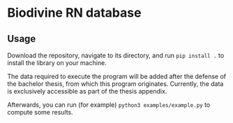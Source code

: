 # Biodivine RN database

## Usage

Download the repository, navigate to its directory, and run `pip install .` to install the library on your machine.

The data required to execute the program will be added after the defense of the bachelor thesis, from which this program originates. Currently, the data is exclusively accessible as part of the thesis appendix.

Afterwards, you can run (for example) `python3 examples/example.py` to compute some results.
